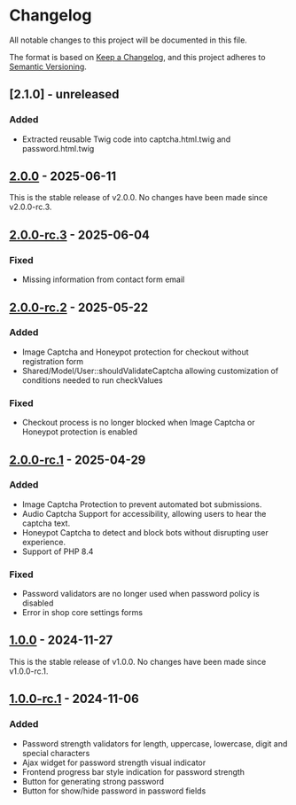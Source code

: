 # Changelog
All notable changes to this project will be documented in this file.

The format is based on [Keep a Changelog](https://keepachangelog.com/en/1.0.0/),
and this project adheres to [Semantic Versioning](https://semver.org/spec/v2.0.0.html).

## [2.1.0] - unreleased

### Added
- Extracted reusable Twig code into captcha.html.twig and password.html.twig

## [2.0.0] - 2025-06-11
This is the stable release of v2.0.0. No changes have been made since v2.0.0-rc.3.

## [2.0.0-rc.3] - 2025-06-04

### Fixed
- Missing information from contact form email

## [2.0.0-rc.2] - 2025-05-22

### Added
- Image Captcha and Honeypot protection for checkout without registration form
- Shared/Model/User::shouldValidateCaptcha allowing customization of conditions needed to run checkValues

### Fixed
- Checkout process is no longer blocked when Image Captcha or Honeypot protection is enabled

## [2.0.0-rc.1] - 2025-04-29

### Added
- Image Captcha Protection to prevent automated bot submissions.
- Audio Captcha Support for accessibility, allowing users to hear the captcha text.
- Honeypot Captcha to detect and block bots without disrupting user experience.
- Support of PHP 8.4

### Fixed
- Password validators are no longer used when password policy is disabled
- Error in shop core settings forms

## [1.0.0] - 2024-11-27
This is the stable release of v1.0.0. No changes have been made since v1.0.0-rc.1.

## [1.0.0-rc.1] - 2024-11-06

### Added
- Password strength validators for length, uppercase, lowercase, digit and special characters
- Ajax widget for password strength visual indicator
- Frontend progress bar style indication for password strength
- Button for generating strong password
- Button for show/hide password in password fields

[2.0.0]: https://github.com/OXID-eSales/security-module/compare/v2.0.0-rc.3...v2.0.0
[2.0.0-rc.3]: https://github.com/OXID-eSales/security-module/compare/v2.0.0-rc.2...v2.0.0-rc.3
[2.0.0-rc.2]: https://github.com/OXID-eSales/security-module/compare/v2.0.0-rc.1...v2.0.0-rc.2
[2.0.0-rc.1]: https://github.com/OXID-eSales/security-module/compare/v1.0.0...v2.0.0-rc.1
[1.0.0]: https://github.com/OXID-eSales/security-module/compare/v1.0.0-rc.1...v1.0.0
[1.0.0-rc.1]: https://github.com/OXID-eSales/security-module/releases/tag/v1.0.0-rc.1
